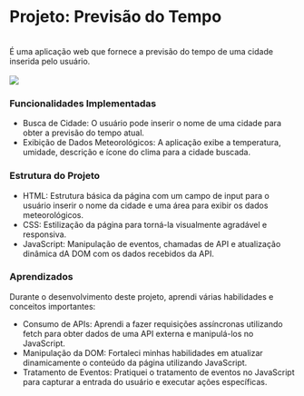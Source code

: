 <h1>Projeto: Previsão do Tempo</h1>
<br>
É uma aplicação web que fornece a previsão do tempo de uma cidade inserida pelo usuário. 
<br>
<br>
<img src="https://github.com/AgathaHert/Previsao-do-Tempo/assets/156599612/5de07a5c-d6e2-46e4-8d19-46ae696189c1">
<br>

### Funcionalidades Implementadas

- Busca de Cidade: O usuário pode inserir o nome de uma cidade para obter a previsão do tempo atual.
- Exibição de Dados Meteorológicos: A aplicação exibe a temperatura, umidade, descrição e ícone do clima para a cidade buscada.

### Estrutura do Projeto

- HTML: Estrutura básica da página com um campo de input para o usuário inserir o nome da cidade e uma área para exibir os dados meteorológicos.
- CSS: Estilização da página para torná-la visualmente agradável e responsiva.
- JavaScript: Manipulação de eventos, chamadas de API e atualização dinâmica dA DOM com os dados recebidos da API.

### Aprendizados
Durante o desenvolvimento deste projeto, aprendi várias habilidades e conceitos importantes:

- Consumo de APIs: Aprendi a fazer requisições assíncronas utilizando fetch para obter dados de uma API externa e manipulá-los no JavaScript.
- Manipulação da DOM: Fortaleci minhas habilidades em atualizar dinamicamente o conteúdo da página utilizando JavaScript.
- Tratamento de Eventos: Pratiquei o tratamento de eventos no JavaScript para capturar a entrada do usuário e executar ações específicas.
